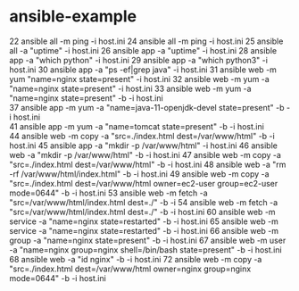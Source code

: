 # ansible-example

   22  ansible all -m ping -i host.ini 
   24  ansible all -m ping -i host.ini 
   25  ansible all -a "uptime"  -i host.ini 
   26  ansible app  -a "uptime"  -i host.ini 
   28  ansible app  -a "which python"  -i host.ini 
   29  ansible app  -a "which python3"  -i host.ini 
   30  ansible app  -a "ps -ef|grep java"  -i host.ini 
   31  ansible web -m yum "name=nginx state=present"  -i host.ini 
   32  ansible web -m yum -a "name=nginx state=present"  -i host.ini 
   33  ansible web -m yum -a "name=nginx state=present"  -b -i host.ini  
   37  ansible app -m yum -a "name=java-11-openjdk-devel state=present"  -b -i host.ini  
   41  ansible app -m yum -a "name=tomcat state=present"  -b -i host.ini  
   44  ansible web -m copy -a "src=./index.html dest=/var/www/html" -b -i host.ini 
   45  ansible app  -a "mkdir -p /var/www/html"  -i host.ini 
   46  ansible web  -a "mkdir -p /var/www/html" -b  -i host.ini 
   47  ansible web -m copy -a "src=./index.html dest=/var/www/html" -b -i host.ini 
   48  ansible web  -a "rm -rf  /var/www/html/index.html" -b  -i host.ini 
   49  ansible web -m copy -a "src=./index.html dest=/var/www/html owner=ec2-user group=ec2-user mode=0644" -b -i host.ini 
   53  ansible web -m fetch -a "src=/var/www/html/index.html dest=./" -b -i 
   54  ansible web -m fetch -a "src=/var/www/html/index.html dest=./" -b -i host.ini 
   60  ansible web -m service -a "name=nginx state=restarted" -b  -i host.ini 
   65  ansible web -m service -a "name=nginx state=restarted" -b  -i host.ini 
   66  ansible web -m group -a "name=nginx state=present" -b  -i host.ini 
   67  ansible web -m user -a "name=nginx group=nginx shell=/bin/bash state=present" -b  -i host.ini 
   68  ansible web -a "id nginx" -b -i host.ini 
   72  ansible web -m copy -a "src=./index.html dest=/var/www/html owner=nginx group=nginx mode=0644" -b -i host.ini 
